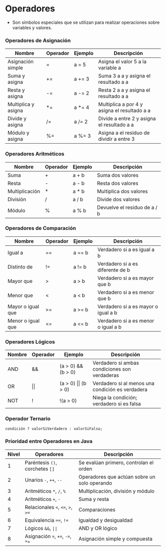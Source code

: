 # Operadores

- Son símbolos especiales que se utilizan para realizar operaciones sobre variables y valores.

### Operadores de Asignación
| Nombre              | Operador | Ejemplo  | Descripción                        |
|---------------------|----------|----------|----------------------------------|
| Asignación simple   | =        | a = 5    | Asigna el valor 5 a la variable a |
| Suma y asigna       | +=       | a += 3   | Suma 3 a a y asigna el resultado a a |
| Resta y asigna      | -=       | a -= 2   | Resta 2 a a y asigna el resultado a a |
| Multiplica y asigna | *=       | a *= 4   | Multiplica a por 4 y asigna el resultado a a |
| Divide y asigna     | /=       | a /= 2   | Divide a entre 2 y asigna el resultado a a |
| Módulo y asigna     | %=       | a %= 3   | Asigna a el residuo de dividir a entre 3 |

### Operadores Aritméticos
| Nombre            | Operador | Ejemplo     | Descripción                   |
|-------------------|----------|-------------|-------------------------------|
| Suma              | +        | a + b       | Suma dos valores              |
| Resta             | -        | a - b       | Resta dos valores             |
| Multiplicación    | *        | a * b       | Multiplica dos valores        |
| División          | /        | a / b       | Divide dos valores            |
| Módulo            | %        | a % b       | Devuelve el residuo de a / b  |

### Operadores de Comparación
| Nombre              | Operador | Ejemplo      | Descripción                              |
|---------------------|----------|--------------|------------------------------------------|
| Igual a             | ==       | a == b       | Verdadero si a es igual a b              |
| Distinto de         | !=       | a != b       | Verdadero si a es diferente de b         |
| Mayor que           | \>        | a > b        | Verdadero si a es mayor que b            |
| Menor que           | <        | a < b        | Verdadero si a es menor que b            |
| Mayor o igual que   | \>=       | a >= b       | Verdadero si a es mayor o igual a b      |
| Menor o igual que   | <=       | a <= b       | Verdadero si a es menor o igual a b      |

### Operadores Lógicos
| Nombre | Operador | Ejemplo             | Descripción                                      |
|--------|----------|---------------------|--------------------------------------------------|
| AND    | &&       | (a > 0) && (b > 0)   | Verdadero si ambas condiciones son verdaderas    |
| OR     | \|\|     | (a > 0) \|\| (b > 0) | Verdadero si al menos una condición es verdadera |
| NOT    | !        | !(a > 0)             | Niega la condición; verdadero si es falsa        |

### Operador Ternario
`condición ? valorSiVerdadero : valorSiFalso;`

### Prioridad entre Operadores en Java
| Nivel | Operadores                  | Descripción                         |
|-------|-----------------------------|-----------------------------------|
| 1     | Paréntesis `()`, corchetes `[]` | Se evalúan primero, controlan el orden |
| 2     | Unarios `-`, `++`, `--`     | Operadores que actúan sobre un solo operando |
| 3     | Aritméticos `*`, `/`, `%`   | Multiplicación, división y módulo  |
| 4     | Aritméticos `+`, `-`        | Suma y resta                      |
| 5     | Relacionales `<`, `<=`, `>`, `>=` | Comparaciones                    |
| 6     | Equivalencia `==`, `!=`     | Igualdad y desigualdad             |
| 7     | Lógicos `&&`, `\|\|`          | AND y OR lógico                   |
| 8     | Asignación `=`, `+=`, `-=`, `*=` | Asignación simple y compuesta     |